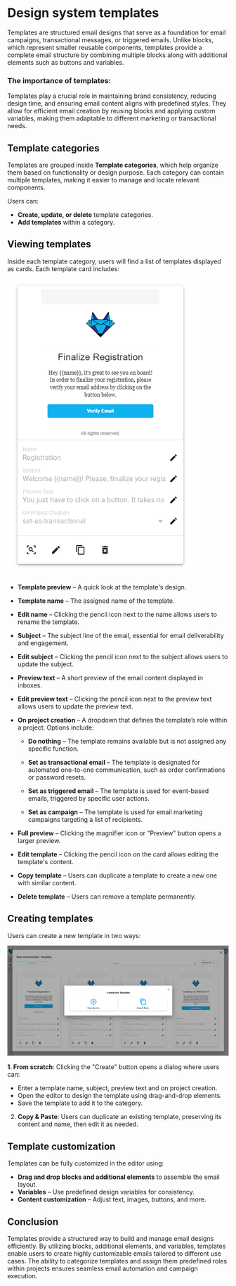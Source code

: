 # Design system templates

Templates are structured email designs that serve as a foundation for email campaigns, transactional messages, or triggered emails. Unlike blocks, which represent smaller reusable components, templates provide a complete email structure by combining multiple blocks along with additional elements such as buttons and variables.

### **The importance of templates**:

Templates play a crucial role in maintaining brand consistency, reducing design time, and ensuring email content aligns with predefined styles. They allow for efficient email creation by reusing blocks and applying custom variables, making them adaptable to different marketing or transactional needs.

## Template categories

Templates are grouped inside **Template categories**, which help organize them based on functionality or design purpose. Each category can contain multiple templates, making it easier to manage and locate relevant components.

Users can:

- **Create, update, or delete** template categories.
- **Add templates** within a category.

## Viewing templates

Inside each template category, users will find a list of templates displayed as cards. Each template card includes:

![A screenshot of the design system template card.](./design-system-template-card.webp)

- **Template preview** – A quick look at the template's design.
- **Template name** – The assigned name of the template.

- **Edit name** – Clicking the pencil icon next to the name allows users to rename the template.

- **Subject** – The subject line of the email, essential for email deliverability and engagement.

- **Edit subject** – Clicking the pencil icon next to the subject allows users to update the subject.

- **Preview text** – A short preview of the email content displayed in inboxes.

- **Edit preview text** – Clicking the pencil icon next to the preview text allows users to update the preview text.

- **On project creation** – A dropdown that defines the template’s role within a project. Options include:

    - **Do nothing** – The template remains available but is not assigned any specific function.

    - **Set as transactional email** – The template is designated for automated one-to-one communication, such as order confirmations or password resets.

    - **Set as triggered email** – The template is used for event-based emails, triggered by specific user actions.

    - **Set as campaign** – The template is used for email marketing campaigns targeting a list of recipients.

- **Full preview** – Clicking the magnifier icon or "Preview" button opens a larger preview.
- **Edit template** – Clicking the pencil icon on the card allows editing the template's content.
- **Copy template** – Users can duplicate a template to create a new one with similar content.
- **Delete template** – Users can remove a template permanently.

## Creating templates

Users can create a new template in two ways:

![A screenshot of the design system create dialog card.](./design-system-template-create-dialog.webp)

**1. From scratch**: Clicking the "Create" button opens a dialog where users can:
- Enter a template name, subject, preview text and on project creation.
- Open the editor to design the template using drag-and-drop elements.
- Save the template to add it to the category.
2. **Copy & Paste**: Users can duplicate an existing template, preserving its content and name, then edit it as needed.


## Template customization

Templates can be fully customized in the editor using:

- **Drag and drop blocks and additional elements** to assemble the email layout.
- **Variables** – Use predefined design variables for consistency.
- **Content customization** – Adjust text, images, buttons, and more.

## Conclusion

Templates provide a structured way to build and manage email designs efficiently. By utilizing blocks, additional elements, and variables, templates enable users to create highly customizable emails tailored to different use cases. The ability to categorize templates and assign them predefined roles within projects ensures seamless email automation and campaign execution.